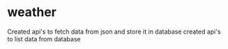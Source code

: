 # weather
Created api's to fetch data from json and store it in database
created api's to list data from database
